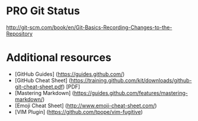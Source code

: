 PRO Git Status
===============
http://git-scm.com/book/en/Git-Basics-Recording-Changes-to-the-Repository

Additional resources
====================
- [GitHub Guides] (https://guides.github.com/)
- [GitHub Cheat Sheet] (https://training.github.com/kit/downloads/github-git-cheat-sheet.pdf) [PDF]
- [Mastering Markdown] (https://guides.github.com/features/mastering-markdown/)
- [Emoji Cheat Sheet] (http://www.emoji-cheat-sheet.com/)
- [VIM Plugin] (https://github.com/tpope/vim-fugitive)
